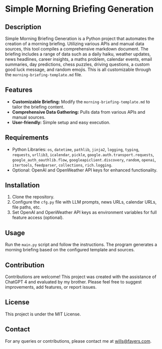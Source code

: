 # Simple Morning Briefing Generation

## Description
Simple Morning Briefing Generation is a Python project that automates the creation of a morning briefing. Utilizing various APIs and manual data sources, this tool compiles a comprehensive markdown document. The briefing includes a range of data such as a daily haiku, weather updates, news headlines, career insights, a maths problem, calendar events, email summaries, day predictions, chess puzzles, driving questions, a custom good luck message, and random emojis. This is all customizable through the `morning-briefing-template.md` file.

## Features
- **Customizable Briefing:** Modify the `morning-briefing-template.md` to tailor the briefing content.
- **Comprehensive Data Gathering:** Pulls data from various APIs and manual sources.
- **User-friendly:** Simple setup and easy execution.

## Requirements
- Python Libraries: `os`, `datetime`, `pathlib`, `jinja2`, `logging`, `typing`, `requests`, `urllib3`, `icalendar`, `pickle`, `google.auth.transport.requests`, `google_auth_oauthlib.flow`, `googleapiclient.discovery`, `random`, `openai`, `itertools`, `feedparser`, `collections`, `rich.logging`.
- Optional: OpenAI and OpenWeather API keys for enhanced functionality.

## Installation
1. Clone the repository.
2. Configure the `cfg.py` file with LLM prompts, news URLs, calendar URLs, file paths, etc.
3. Set OpenAI and OpenWeather API keys as environment variables for full feature access (optional).

## Usage
Run the `main.py` script and follow the instructions. The program generates a morning briefing based on the configured template and sources.

## Contribution
Contributions are welcome! This project was created with the assistance of ChatGPT 4 and evaluated by my brother. Please feel free to suggest improvements, add features, or report issues.

## License
This project is under the MIT License.

## Contact
For any queries or contributions, please contact me at [wills@fayers.com](mailto:wills@fayers.com).
